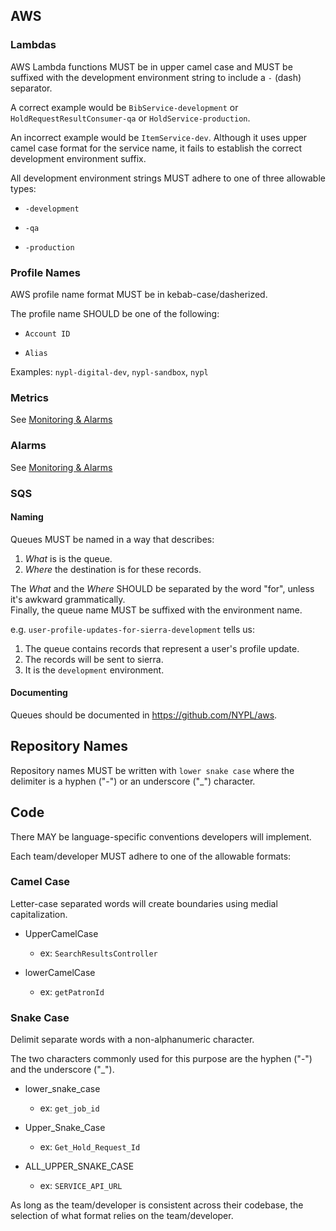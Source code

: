 ## AWS

### Lambdas

AWS Lambda functions MUST be in upper camel case and MUST be suffixed with the development environment string to include a `-` (dash) separator.

A correct example would be `BibService-development` or `HoldRequestResultConsumer-qa` or `HoldService-production`.

An incorrect example would be `ItemService-dev`. Although it uses upper camel case format for the service name, it fails to establish the correct development environment suffix.

All development environment strings MUST adhere to one of three allowable types:

- `-development`

- `-qa`

- `-production`

### Profile Names
AWS profile name format MUST be in kebab-case/dasherized.

The profile name SHOULD be one of the following:

- `Account ID`

- `Alias`

Examples: `nypl-digital-dev`, `nypl-sandbox`, `nypl`

### Metrics

See [Monitoring & Alarms](../standards/alerting.md)

### Alarms

See [Monitoring & Alarms](../standards/alerting.md)

### SQS

#### Naming

Queues MUST be named in a way that describes:

1.  _What_ is is the queue.
2.  _Where_ the destination is for these records.

The _What_ and the _Where_ SHOULD be separated by the word "for", unless
it's awkward grammatically.   
Finally, the queue name MUST be suffixed with
the environment name.

e.g. `user-profile-updates-for-sierra-development` tells us:

1. The queue contains records that represent a user's profile update.
2. The records will be sent to sierra.
3. It is the `development` environment.

#### Documenting

Queues should be documented in https://github.com/NYPL/aws.

## Repository Names

Repository names MUST be written with `lower snake case` where the delimiter is a hyphen ("-") or an underscore ("\_") character.

## Code

There MAY be language-specific conventions developers will implement.

Each team/developer MUST adhere to one of the allowable formats:

### Camel Case

Letter-case separated words will create boundaries using medial capitalization.

- UpperCamelCase
  - ex: `SearchResultsController`

- lowerCamelCase
  - ex: `getPatronId`

### Snake Case

Delimit separate words with a non-alphanumeric character.

The two characters commonly used for this purpose are the hyphen ("-") and the underscore ("\_").

- lower_snake_case
  - ex: `get_job_id`

- Upper_Snake_Case
  - ex: `Get_Hold_Request_Id`

- ALL_UPPER_SNAKE_CASE
  - ex: `SERVICE_API_URL`

As long as the team/developer is consistent across their codebase, the selection of what format relies on the team/developer.